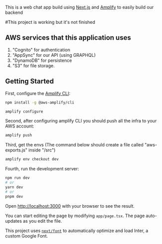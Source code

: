This is a web chat app build using [Next.js](https://nextjs.org/) and [Amplify](https://aws.amazon.com/amplify/) to easily build our backend

#This project is working but it's not finished

## AWS services that this application uses

1. "Cognito" for authentication
2. "AppSync" for our API (using GRAPHQL)
3. "DynamoDB" for persistence
4. "S3" for file storage.

## Getting Started

First, configure the [Amplify CLI](https://docs.amplify.aws/cli/start/install/):

```bash
npm install -g @aws-amplify/cli

amplify configure
```

Second, after configuring amplify CLI you should push all the infra to your AWS account:

```bash
amplify push
```

Third, get the envs (The command below should create a file called "aws-exports.js" inside "/src")

```bash
amplify env checkout dev
```

Fourth, run the development server:

```bash
npm run dev
# or
yarn dev
# or
pnpm dev
```

Open [http://localhost:3000](http://localhost:3000) with your browser to see the result.

You can start editing the page by modifying `app/page.tsx`. The page auto-updates as you edit the file.

This project uses [`next/font`](https://nextjs.org/docs/basic-features/font-optimization) to automatically optimize and load Inter, a custom Google Font.
